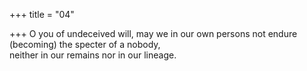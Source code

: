 +++
title = "04"

+++
O you of undeceived will, may we in our own persons not endure  (becoming) the specter of a nobody,  
neither in our remains nor in our lineage.  